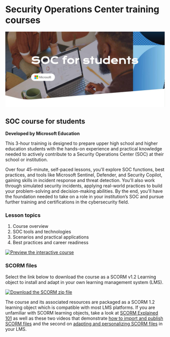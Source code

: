 # Security Operations Center training courses
![Alt text](/i/hero-2.jpg?raw=true "Hero Image")
## SOC course for students
**Developed by Microsoft Education**

This 3-hour training is designed to prepare upper high school and higher education students with the hands-on experience and practical knowledge needed to actively contribute to a Security Operations Center (SOC) at their school or institution.

Over four 45-minute, self-paced lessons, you'll explore SOC functions, best practices, and tools like Microsoft Sentinel, Defender, and Security Copilot, gaining skills in incident response and threat detection. You'll also work through simulated security incidents, applying real-world practices to build your problem-solving and decision-making abilities. By the end, you'll have the foundation needed to take on a role in your institution’s SOC and pursue further training and certifications in the cybersecurity field.

### Lesson topics
1. Course overview
2. SOC tools and technologies
3. Scenarios and practical applications
4. Best practices and career readiness

[<img src="/i/preview-4.jpg" alt="Preview the interactive course" width="200" target="_new"/>](https://sburt1.github.io/socsinabox/content/#/)

### SCORM files
Select the link below to download the course as a SCORM v1.2 Learning object to install and adapt in your own learning management system (LMS).

[<img src="/i/scorm-3.jpg" alt="Download the SCORM zip file" width="200" />](https://github.com/sburt1/socsinabox/raw/refs/heads/main/SOCs-in-a-Box-SCORM.zip)

The course and its associated resources are packaged as a SCORM 1.2 learning object which is compatible with most LMS platforms. If you are unfamiliar with SCORM learning objects, take a look at [SCORM Explained 101](https://scorm.com/scorm-explained/one-minute-scorm-overview/) as well as these two videos that demonstrate [how to import and publish SCORM files](https://k12blueprint.com/sites/default/files/elearning/SCORM-1%20Import%20and%20Publish.mp4) and the second on [adapting and personalizing SCORM files](https://k12blueprint.com/sites/default/files/elearning/SCORM%202%20Personalize.mp4) in your LMS.
